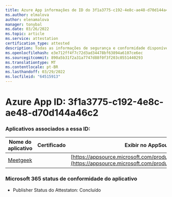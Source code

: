 ```yaml
---
title: Azure App informações de ID do 3f1a3775-c192-4e8c-ae48-d70d144a46c2
ms.author: elmalova
author: elenamalova
manager: tonybal
ms.date: 03/26/2022
ms.topic: article
ms.service: attestation
certification_type: attested
description: Todas as informações de segurança e conformidade disponíveis para 3f1a3775-c192-4e8c-ae48-d70d144a46c2.
ms.openlocfilehash: e3e712ff4f7c72d3ad34478bf63894a6107ce6ec
ms.sourcegitcommit: 890a5b31f2a31a7747d88f0f3f203c0551440293
ms.translationtype: MT
ms.contentlocale: pt-BR
ms.lasthandoff: 03/29/2022
ms.locfileid: "64515913"
---
```

# <a name="azure-app-id-3f1a3775-c192-4e8c-ae48-d70d144a46c2"></a>Azure App ID: 3f1a3775-c192-4e8c-ae48-d70d144a46c2


### <a name="apps-associated-with-this-id"></a>Aplicativos associados a essa ID:
| **Nome do aplicativo** | **Certificado** | **Exibir no AppSource** |
|--------------|---------------|-----------------------|
| [Meetgeek](../forward/WA200003720.md) |  | [https://appsource.microsoft.com/product/office/WA200003720](https://appsource.microsoft.com/product/office/WA200003720) |

### <a name="microsoft-365-app-compliance-status"></a>Microsoft 365 status de conformidade do aplicativo
- Publisher Status do Attestaton: Concluído
